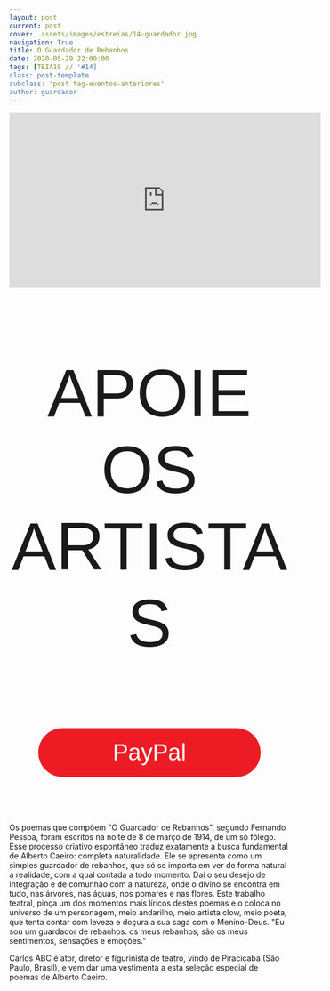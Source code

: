 ```yaml
---
layout: post
current: post
cover:  assets/images/estreias/14-guardador.jpg
navigation: True
title: O Guardador de Rebanhos
date: 2020-05-29 22:00:00
tags: [TEIA19 // '#14]
class: post-template
subclass: 'post tag-eventos-anteriores'
author: guardador
---
```


<!-- warning: keep the content after the ? in the link, for autoplay -->
<iframe width="560" height="315" src="https://www.youtube.com/embed/UB9TfwZrkC4?rel=0&amp;autoplay=1&amp;controls=0&amp;showinfo=0" frameborder="0" allow="accelerometer; autoplay; encrypted-media; gyroscope; picture-in-picture" allowfullscreen></iframe>



<!-- CSS code for some personalization -->
<style>
    .button {
      margin: auto;  
      display: block;
      border-radius: 70px;
      background-color: #ED1C24;
      border: none;
      color: #FFFFFF;
      text-align: center;
      font-family: "Verdana", sans-serif;
      font-size: 2.6rem;
      padding: 20px;
      width: 25rem;
      transition: all 0.5s;
      cursor: pointer;
    }
    
    .button span {
      cursor: pointer;
      display: inline-block;
      position: relative;
      transition: 0.5s;
    }
    
    .button span:after {
      content: '\00bb';
      position: absolute;
      opacity: 0;
      top: 0;
      right: -20px;
      transition: 0.5s;
    }
    
    .button:hover span {
      padding-right: 25px;
    }
    
    .button:hover span:after {
      opacity: 1;
      right: 0;
       display: inline-block;
    }


    .apoia {
        font-family: "Avant Garde", Avantgarde, "Century Gothic", CenturyGothic, "AppleGothic", sans-serif;
        font-size: 3vmax;
        text-align: center;
        text-transform: uppercase;
        text-rendering: optimizeLegibility;
    }


    .iban{
      margin: auto;  
      text-align: center;
      font-family: "Verdana", sans-serif;
      font-size: 1.8rem;
      padding-top: 2rem;
    }

    .btn {
      border: none;
      background-color: inherit;
      padding: 14px 28px;
      font-size: 16px;
      cursor: pointer;
      display: inline-block;
      font-family: "Verdana", sans-serif;
      border-radius: 70px;
    }

    .btn:hover {background: #454545;}

    .success {color: green;}
    .info {color: dodgerblue;}
    .warning {color: orange;}
    .danger {color: red;}
    .default {color: black;}

    /* Blue */
    .info {
      color: white;
      background: #2196F3;
      background-color: #ED1C24;
      font-family: "Verdana", sans-serif;
    }

    .info:hover {
      background: #454545;
      color: white;
    }

    .no-outline:focus {
      outline: none;
    }

  .info_numbers{
    font-family: "Verdana", sans-serif;
    font-size: 1.4rem;
  }
    
    .centerthat{
      height: 100%;
      display: flex;
      align-items: center;
      justify-content: center;
    }

    input {
      border-top-style: hidden;
      border-right-style: hidden;
      border-left-style: hidden;
      border-bottom-style: groove;
    }

</style>

<!-- JAVASCRIPT functions for autocopying text-->
<script>
function myFunction() {
  /* Get the text field */
  var copyText = document.getElementById("myInput");

  /* Select the text field */
  copyText.select();
  copyText.setSelectionRange(0, 99999); /*For mobile devices*/

  /* Copy the text inside the text field */
  document.execCommand("copy");

  // /* Alert the copied text */
  // alert("Copied the text: " + copyText.value);
}
function myFunction2() {
  /* Get the text field */
  var copyText = document.getElementById("myInput2");

  /* Select the text field */
  copyText.select();
  copyText.setSelectionRange(0, 99999); /*For mobile devices*/

  /* Copy the text inside the text field */
  document.execCommand("copy");

  // /* Alert the copied text */
  // alert("Copied the text: " + copyText.value);
}
</script>




<div class="center">
    <p class = "apoia">Apoie os artistas</p> 
    <button class="button" onclick="window.location.href = 'https://www.paypal.com/cgi-bin/webscr?cmd=_donations&business=carlosabcpira%40yahoo.com.br&currency_code=BRL&source=url';"><span>PayPal </span></button>
<br>

<br>
<br>


</div>  

<br>


Os poemas que compõem "O Guardador de Rebanhos", segundo Fernando Pessoa, foram escritos na noite de 8 de março de 1914, de um só fôlego. Esse processo criativo espontâneo traduz exatamente a busca fundamental de Alberto Caeiro: completa naturalidade. Ele se apresenta como um simples guardador de rebanhos, que só se importa em ver de forma natural a realidade, com a qual contada a todo momento. Daí o seu desejo de integração e de comunhão com a natureza, onde o divino se encontra em tudo, nas árvores, nas águas, nos pomares e nas flores.
Este trabalho teatral, pinça um dos momentos mais líricos destes poemas e o coloca no universo de um personagem, meio andarilho, meio artista clow, meio poeta, que tenta contar com leveza e doçura a sua saga com o Menino-Deus.
"Eu sou um guardador de rebanhos. os meus rebanhos, são os meus sentimentos, sensações e emoções."

Carlos ABC é ator, diretor e figurinista de teatro, vindo de Piracicaba (São Paulo, Brasil), e vem dar uma vestimenta a esta seleção especial de poemas de Alberto Caeiro.


